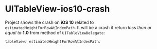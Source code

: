 # UITableView-ios10-crash
Project shows the crash on **iOS 10** related to ```estimatedHeightForRowAtIndexPath```.
It will be a crash if return *less than or equal to* **1.0** from method of ```UITableViewDelegate```:
```sh
tableView: estimatedHeightForRowAtIndexPath:
```

